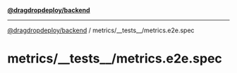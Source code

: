 [**@dragdropdeploy/backend**](../../../README.md)

***

[@dragdropdeploy/backend](../../../README.md) / metrics/\_\_tests\_\_/metrics.e2e.spec

# metrics/\_\_tests\_\_/metrics.e2e.spec
